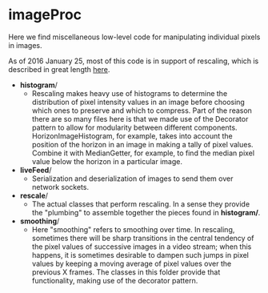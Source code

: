 # imageProc

Here we find miscellaneous low-level code for manipulating individual pixels in images.

As of 2016 January 25, most of this code is in support of rescaling, which is described in great length 
[here](https://drive.google.com/drive/folders/0B6vdQw-a6njpQ3dUWnNMSV9MZWc).

-   **histogram**/ 
    -   Rescaling makes heavy use of histograms to determine the distribution
    of pixel intensity values in an image before choosing which ones to preserve and which to 
    compress. Part of the reason there are so many files here is that we made use of the Decorator
    pattern to allow for modularity between different components. HorizonImageHistogram, for example,
    takes into account the position of the horizon in an image in making a tally of pixel values.
    Combine it with MedianGetter, for example, to find the median pixel value below the horizon in
    a particular image.
-   **liveFeed**/
    -   Serialization and deserialization of images to send them over network sockets.
-   **rescale**/
    -   The actual classes that perform rescaling. In a sense they provide the "plumbing" to
    assemble together the pieces found in **histogram/**.
-   **smoothing**/
    -   Here "smoothing" refers to smoothing over time. In rescaling, sometimes there will be sharp
    transitions in the central tendency of the pixel values of successive images in a video stream;
    when this happens, it is sometimes desirable to dampen such jumps in pixel values by keeping a
    moving average of pixel values over the previous X frames. The classes in this folder provide
    that functionality, making use of the decorator pattern.
    